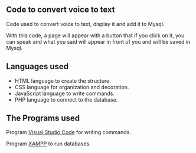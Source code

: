 
## Code to convert voice to text
Code used to convert voice to text, display it and add it to Mysql.

With this code, a page will appear with a button that if you click on it, you can speak and what you said will appear in front of you and will be saved in Mysql.
## Languages ​​used

- HTML language to create the structure.
- CSS language for organization and decoration.
- JavaScript language to write commands.
- PHP language to connect to the database.
## The Programs used

Program [Visual Studio Code](https://code.visualstudio.com/)  for writing commands.

Program [XAMPP](https://www.apachefriends.org/download.html) to run databases.